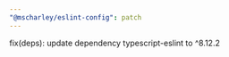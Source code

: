```yaml
---
"@mscharley/eslint-config": patch
---
```


fix(deps): update dependency typescript-eslint to ^8.12.2
